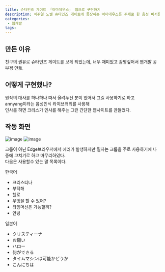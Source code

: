 ```yaml
---
title: 슈타인즈 게이트 「아마데우스」 웹으로 구현하기
description: 비주얼 노벨 슈타인즈 게이트에 등장하는 아마데우스를 주제로 한 음성 비서를 만들기로 했다.
categories:
 - 웹개발
tags:
---
```


## 만든 이유
친구의 권유로 슈타인즈 게이트를 보게 되었는데, 너무 재미있고 감명깊어서 웹개발 공부겸 만듦.

## 어떻게 구현했나?

원작의 대사를 하나하나 따서 올려두신 분이 있어서 그걸 사용하기로 하고<br>
annyang이라는 음성인식 라이브러리를 사용해<br>
인사를 하면 크리스가 인사를 해주는 그런 간단한 웹사이트를 만들었다.<br>

## 작동 화면

![image](https://user-images.githubusercontent.com/95138574/160237951-1d4f479d-d35e-46e4-8ad3-2d2f037fce6e.png)
![image](https://user-images.githubusercontent.com/95138574/160237945-e27ae6f0-7736-484a-b0eb-2b54de02e8d0.png)

크롬이 아닌 Edge브라우저에서 에러가 발생하지만 필자는 크롬을 주로 사용하기에 나중에 고치기로 하고 마무리하였다.
<br>
다음은 사용할수 있는 말 목록이다.


한국어<br>

* 크리스티나 <br>
* 부탁해 <br>
* 헬로 <br>
* 무엇을 할 수 있어? <br>
* 타임머신은 가능할까? <br>
* 안녕

일본어<br>

* クリスティーナ <br>
* お願い <br>
* ハロー <br>
* 何ができる <br>
* タイムマシンは可能かどうか <br>
* こんにちは
